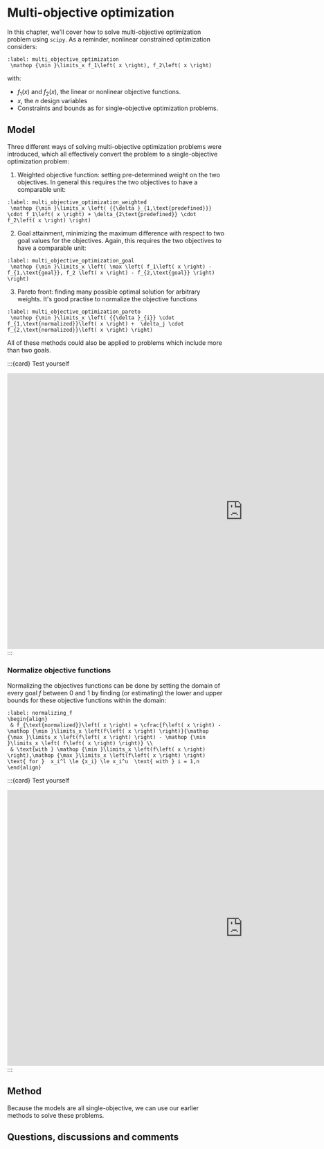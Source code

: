 # Multi-objective optimization

In this chapter, we'll cover how to solve multi-objective optimization problem using `scipy`.  As a reminder, nonlinear constrained optimization considers:

```{math}
:label: multi_objective_optimization
 \mathop {\min }\limits_x f_1\left( x \right), f_2\left( x \right)  
```
with:
- $f_1\left(x\right)$ and $f_2\left(x\right)$, the linear or nonlinear objective functions.
- $x$, the $n$ design variables
- Constraints and bounds as for single-objective optimization problems.

## Model
Three different ways of solving multi-objective optimization problems were introduced, which all effectively convert the problem to a single-objective optimization problem:

1. Weighted objective function: setting pre-determined weight on the two objectives. In general this requires the two objectives to have a comparable unit:

```{math}
:label: multi_objective_optimization_weighted
 \mathop {\min }\limits_x \left( {{\delta }_{1,\text{predefined}}} \cdot f_1\left( x \right) + \delta_{2\text{predefined}} \cdot f_2\left( x \right) \right)
```

2. Goal attainment, minimizing the maximum difference with respect to two goal values for the objectives. Again, this requires the two objectives to have a comparable unit:

```{math}
:label: multi_objective_optimization_goal
 \mathop {\min }\limits_x \left( \max \left( f_1\left( x \right) - f_{1,\text{goal}}, f_2 \left( x \right) - f_{2,\text{goal}} \right) \right)
```

3. Pareto front: finding many possible optimal solution for arbitrary weights. It's good practise to normalize the objective functions

```{math}
:label: multi_objective_optimization_pareto
 \mathop {\min }\limits_x \left( {{\delta }_{i}} \cdot f_{1,\text{normalized}}\left( x \right) +  \delta_j \cdot f_{2,\text{normalized}}\left( x \right) \right)
```

All of these methods could also be applied to problems which include more than two goals.

:::{card} Test yourself
<iframe src="https://tudelft.h5p.com/content/1292259181041373527/embed" aria-label="MOO models" width="1088" height="637" frameborder="0" allowfullscreen="allowfullscreen" allow="autoplay *; geolocation *; microphone *; camera *; midi *; encrypted-media *"></iframe><script src="https://tudelft.h5p.com/js/h5p-resizer.js" charset="UTF-8"></script>
:::

### Normalize objective functions
Normalizing the objectives functions can be done by setting the domain of every goal $f$ between $0$ and $1$ by finding (or estimating) the lower and upper bounds for these objective functions within the domain:

```{math}
:label: normalizing_f
\begin{align}
 & f_{\text{normalized}}\left( x \right) = \cfrac{f\left( x \right) - \mathop {\min }\limits_x \left(f\left( x \right) \right)}{\mathop {\max }\limits_x \left(f\left( x \right) \right) - \mathop {\min }\limits_x \left( f\left( x \right) \right)} \\
 & \text{with } \mathop {\min }\limits_x \left(f\left( x \right) \right),\mathop {\max }\limits_x \left(f\left( x \right) \right) \text{ for }  x_i^l \le {x_i} \le x_i^u  \text{ with } i = 1,n
\end{align}
```

:::{card} Test yourself
<iframe src="https://tudelft.h5p.com/content/1292259186747388407/embed" aria-label="Normalization" width="1088" height="637" frameborder="0" allowfullscreen="allowfullscreen" allow="autoplay *; geolocation *; microphone *; camera *; midi *; encrypted-media *"></iframe><script src="https://tudelft.h5p.com/js/h5p-resizer.js" charset="UTF-8"></script>
:::

## Method

Because the models are all single-objective, we can use our earlier methods to solve these problems.

## Questions, discussions and comments
<script src="https://utteranc.es/client.js"
        repo="TeachBooks/engineering-systems-optimization"
        issue-term="title"
        theme="github-light"
        crossorigin="anonymous"
        async>
</script>